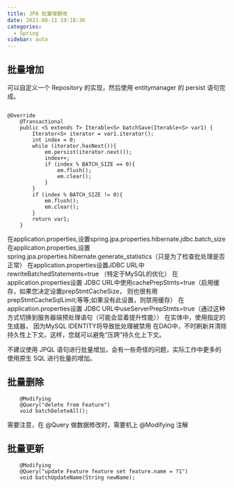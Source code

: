 ```yaml
---
title: JPA 批量增删改
date: 2021-08-11 19:18:36
categories:
  - Spring 
sidebar: auto
---
```


## 批量增加

可以自定义一个 Repository 的实现，然后使用 entitymanager 的 persist 语句完成。

```

@Override
    @Transactional
    public <S extends T> Iterable<S> batchSave(Iterable<S> var1) {
        Iterator<S> iterator = var1.iterator();
        int index = 0;
        while (iterator.hasNext()){
            em.persist(iterator.next());
            index++;
            if (index % BATCH_SIZE == 0){
                em.flush();
                em.clear();
            }
        }
        if (index % BATCH_SIZE != 0){
            em.flush();
            em.clear();
        }
        return var1;
    }

```

在application.properties,设置spring.jpa.properties.hibernate.jdbc.batch_size
在application.properties,设置spring.jpa.properties.hibernate.generate_statistics（只是为了检查批处理是否正常）
在application.properties设置JDBC URL中rewriteBatchedStatements=true （特定于MySQL的优化）
在application.properties设置 JDBC URL中使用cachePrepStmts=true（启用缓存，如果您决定设置prepStmtCacheSize，  则也很有用  prepStmtCacheSqlLimit;等等;如果没有此设置，则禁用缓存）
在application.properties设置 JDBC URL中useServerPrepStmts=true（通过这种方式切换到服务器端预处理语句（可能会显着提升性能））
在实体中，使用指定的生成器，  因为MySQL IDENTITY将导致批处理被禁用
在DAO中，不时刷新并清除持久性上下文。这样，您就可以避免“压跨”持久化上下文。

不建议使用 JPQL 语句进行批量增加，会有一些奇怪的问题，实际工作中更多的使用原生 SQL 进行批量的增加。

## 批量删除

```
    @Modifying
    @Query("delete from Feature")
    void batchDeleteAll();
```

需要注意，在 @Query 做数据修改时，需要机上 @Modifying 注解

## 批量更新

```
    @Modifying
    @Query("update Feature feature set feature.name = ?1")
    void batchUpdateName(String newName);
```
